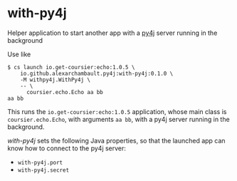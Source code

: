 # with-py4j

Helper application to start another app with a [py4j](https://github.com/py4j/py4j) server running in the background

Use like
```text
$ cs launch io.get-coursier:echo:1.0.5 \
    io.github.alexarchambault.py4j:with-py4j:0.1.0 \
    -M withpy4j.WithPy4j \
    -- \
      coursier.echo.Echo aa bb
aa bb
```

This runs the `io.get-coursier:echo:1.0.5` application, whose main class is `coursier.echo.Echo`, with arguments `aa bb`, with a py4j server running in the background.

*with-py4j* sets the following Java properties, so that the launched app can know how to connect to the py4j server:
- `with-py4j.port`
- `with-py4j.secret`

